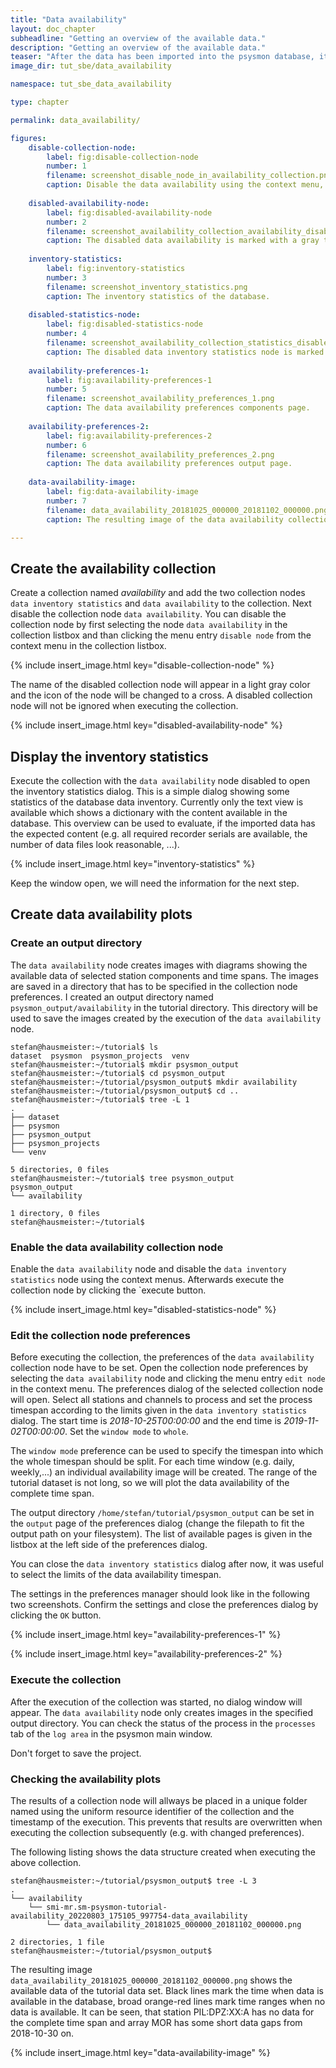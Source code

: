 ```yaml
---
title: "Data availability"
layout: doc_chapter
subheadline: "Getting an overview of the available data."
description: "Getting an overview of the available data."
teaser: "After the data has been imported into the psysmon database, its a good point to get an overview of the imported data. This helps to check if the imported amount of data fits the expected data range. This is useful to detect potentially missing data or possible fundamental problems with the data format."
image_dir: tut_sbe/data_availability

namespace: tut_sbe_data_availability

type: chapter

permalink: data_availability/

figures:
    disable-collection-node:
        label: fig:disable-collection-node
        number: 1
        filename: screenshot_disable_node_in_availability_collection.png
        caption: Disable the data availability using the context menu, which is accessible by clicking the right mouse button.
        
    disabled-availability-node:
        label: fig:disabled-availability-node
        number: 2
        filename: screenshot_availability_collection_availability_disabled.png
        caption: The disabled data availability is marked with a gray text and a cross icon.
        
    inventory-statistics:
        label: fig:inventory-statistics
        number: 3
        filename: screenshot_inventory_statistics.png
        caption: The inventory statistics of the database.
        
    disabled-statistics-node:
        label: fig:disabled-statistics-node
        number: 4
        filename: screenshot_availability_collection_statistics_disabled.png
        caption: The disabled data inventory statistics node is marked with a gray text and a cross icon.
        
    availability-preferences-1:
        label: fig:availability-preferences-1
        number: 5
        filename: screenshot_availability_preferences_1.png
        caption: The data availability preferences components page.
    
    availability-preferences-2:
        label: fig:availability-preferences-2
        number: 6
        filename: screenshot_availability_preferences_2.png
        caption: The data availability preferences output page.
        
    data-availability-image:
        label: fig:data-availability-image
        number: 7
        filename: data_availability_20181025_000000_20181102_000000.png
        caption: The resulting image of the data availability collection node showing the available data of the tutorial data set.

---
```

## Create the availability collection
Create a collection named *availability* and add the two collection nodes `data inventory statistics` and `data availability` to the collection. Next disable the collection node `data availability`. You can disable the collection node by first selecting the node `data availability` in the collection listbox and than clicking the menu entry `disable node` from the context menu in the collection listbox.

{% include insert_image.html key="disable-collection-node" %}

The name of the disabled collection node will appear in a light gray color and the icon of the node will be changed to a cross. A disabled collection node will not be ignored when executing the collection.

{% include insert_image.html key="disabled-availability-node" %}

## Display the inventory statistics
Execute the collection with the `data availability` node disabled to open the inventory statistics dialog. This is a simple dialog showing some statistics of the database data inventory. Currently only the text view is available which shows a dictionary with the content available in the database. This overview can be used to evaluate, if the imported data has the expected content (e.g. all required recorder serials are available, the number of data files look reasonable, ...).

{% include insert_image.html key="inventory-statistics" %}

Keep the window open, we will need the information for the next step.

## Create data availability plots
### Create an output directory
The `data availability` node creates images with diagrams showing the available data of selected station components and time spans. The images are saved in a directory that has to be specified in the collection node preferences. I created an output directory named `psysmon_output/availability` in the tutorial directory. This directory will be used to save the images created by the execution of the `data availability` node.

~~~console
stefan@hausmeister:~/tutorial$ ls
dataset  psysmon  psysmon_projects  venv
stefan@hausmeister:~/tutorial$ mkdir psysmon_output
stefan@hausmeister:~/tutorial$ cd psysmon_output
stefan@hausmeister:~/tutorial/psysmon_output$ mkdir availability
stefan@hausmeister:~/tutorial/psysmon_output$ cd ..
stefan@hausmeister:~/tutorial$ tree -L 1
.
├── dataset
├── psysmon
├── psysmon_output
├── psysmon_projects
└── venv

5 directories, 0 files
stefan@hausmeister:~/tutorial$ tree psysmon_output
psysmon_output
└── availability

1 directory, 0 files
stefan@hausmeister:~/tutorial$ 
~~~

### Enable the data availability collection node
Enable the `data availability` node and disable the `data inventory statistics` node using the context menus.
Afterwards execute the collection node by clicking the `execute button. 

{% include insert_image.html key="disabled-statistics-node" %}

### Edit the collection node preferences
Before executing the collection, the preferences of the `data availability` collection node have to be set. Open the collection node preferences by selecting the `data availability` node and clicking the menu entry `edit node` in the context menu. The preferences dialog of the selected collection node will open. Select all stations and channels to process and set the process timespan according to the limits given in the `data inventory statistics` dialog. The start time is *2018-10-25T00:00:00* and the end time is *2019-11-02T00:00:00*. Set the `window mode` to `whole`.

The `window mode` preference can be used to specify the timespan into which the whole timespan should be split. For each time window (e.g. daily, weekly,...) an individual availability image will be created. The range of the tutorial dataset is not long, so we will plot the data availability of the complete time span.

The output directory `/home/stefan/tutorial/psysmon_output` can be set in the `output` page of the preferences dialog (change the filepath to fit the output path on your filesystem). The list of available pages is given in the listbox at the left side of the preferences dialog.

You can close the `data inventory statistics` dialog after now, it was useful to select the limits of the data availability timespan.

The settings in the preferences manager should look like in the following two screenshots. Confirm the settings and close the preferences dialog by clicking the `OK` button.

{% include insert_image.html key="availability-preferences-1" %}

{% include insert_image.html key="availability-preferences-2" %}


### Execute the collection

After the execution of the collection was started, no dialog window will appear. The `data availability` node only creates images in the specified output directory. You can check the status of the process in the `processes` tab of the `log area` in the psysmon main window.

Don't forget to save the project.

### Checking the availability plots
The results of a collection node will allways be placed in a unique folder named using the uniform resource identifier of the collection and the timestamp of the execution. This prevents that results are overwritten when executing the collection subsequently (e.g. with changed preferences).

The following listing shows the data structure created when executing the above collection. 

~~~console
stefan@hausmeister:~/tutorial/psysmon_output$ tree -L 3
.
└── availability
    └── smi-mr.sm-psysmon-tutorial-availability_20220803_175105_997754-data_availability
        └── data_availability_20181025_000000_20181102_000000.png

2 directories, 1 file
stefan@hausmeister:~/tutorial/psysmon_output$ 
~~~

The resulting image `data_availability_20181025_000000_20181102_000000.png` shows the available data of the tutorial data set. Black lines mark the time when data is available in the database, broad orange-red lines mark time ranges when no data is available. It can be seen, that station PIL:DPZ:XX:A has no data for the complete time span and array MOR has some short data gaps from 2018-10-30 on.

{% include insert_image.html key="data-availability-image" %}





